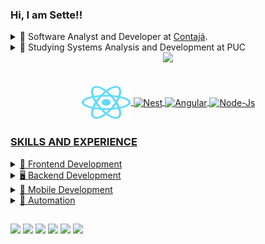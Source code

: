 ### Hi, I am Sette!!

<details>

<summary> 🔭 Software Analyst and Developer at <a href="https://contaja.com.br/" target="_blank" >Contajá</a>.</summary>

> Performed a significant role in the RPA team, developing automations for systems such as web. These applications streamlined repetitive procedures, completing tasks in a fraction of the time it would take a team member, sometimes days.
Successfully tackled a major challenge by independently developing a full-stack application alongside the Product Owner. From design to deployment, I led the process. This system introduced an efficient inventory management solution, providing control over stock and items. It not only enhanced internal operations but also empowered employees to locate equipment by department.
</details><details>

<summary>🌱 Studying Systems Analysis and Development at PUC</summary>

> During my studies in Systems Analysis and Development at PUC, I achieve a comprehensive set of skills and knowledge essential for modern software development. I learned to create robust applications using ASP.NET Core, exploring both SQL and NoSQL databases to meet diverse data storage and management needs. I developed proficiency in front-end and mobile development with React and React Native, creating efficient and intuitive user interfaces. I also became familiar with agile methodologies, enabling me to manage projects effectively and collaboratively. Additionally, I studied testing practices to ensure software quality and data security techniques to protect sensitive information. I also has study into cloud computing, including hosting, networks, and deployments, which equipped me to implement and manage applications in production environments securely and scalably.
</details>
<div align="center">
  <a href="https://github.com/iugorsette">
<!--   <img height="180em" src="https://github-readme-stats.vercel.app/api?username=iugorsette&show_icons=true&theme=dark&include_all_commits=true&count_private=true"/> -->
  <img height="180em" src="https://github-readme-stats.vercel.app/api/top-langs/?username=iugorsette&layout=compact&langs_count=7&theme=dark"/>
</div>
    
<div align="center"><br>

 
  <img 
    align="center"
    alt="React"
    height="60"
    width="80"
    src="https://raw.githubusercontent.com/devicons/devicon/master/icons/react/react-original.svg"
    />
 <img 
   align="center"
    alt="Nest"
    height="60"
    width="80"
   src="https://nestjs.com/logo-small-gradient.76616405.svg" 
   />
    <img 
    align="center"
    alt="Angular" 
    height="60" 
    width="80" 
    src="https://cdn.jsdelivr.net/gh/devicons/devicon/icons/angularjs/angularjs-original.svg"
    />
  <img 
    align="center" 
    alt="Node-Js" 
    height="60"
    width="75" 
    src="https://github.com/iugorsette/iugorsette/assets/81201021/401d876b-7167-4476-9eb5-6cfabc7a53d3"
    />

</div>
  

### SKILLS AND EXPERIENCE

<details>

<summary> 🎨 Frontend Development</summary> 

> Developed a web application using AngularJS for Warehouse Management System (WMS).
Created a web game in React JS utilizing a heroes API, allowing users to select heroes and compete against a bot.
Developed a ReactJs web application for Task Management System.
</details><details>

<summary>🖥️ Backend Development</summary> 

> Created a back-end web application using NestJs and MySQL for Warehouse Management System (WMS).
Contributed to the development and enhancement of a backend API managing tasks for frontend integration.
Collaborated on a password manager API project in .NET C# utilizing agile methodologies for improved collaboration and flexibility.
</details><details>
  
<summary>📱 Mobile Development</summary> 

> Designed and developed a React Native app for school purposes, serving as a mobile app for pizza delivery.
</details><details>
  
<summary>🤖 Automation</summary> 

> Developed and maintained automations for both web and desktop environments, using Python and JavaScript.
Integrated systems with various platforms such as Google Sheets, Google Calendar, Google Drive, CRM webhooks, and APIs.
</details>


 ## 
<div  >
  <a href="https://instagram.com/iugorsette" target="_blank"><img src="https://img.shields.io/badge/-Instagram-%23E4405F?style=for-the-badge&logo=instagram&logoColor=white" target="_blank"></a>
 	<a href="https://www.twitch.tv/iugorsette" target="_blank"><img src="https://img.shields.io/badge/Twitch-9146FF?style=for-the-badge&logo=twitch&logoColor=white" target="_blank"></a>
 <a href="https://discord.gg/4eyNsXapdt" target="_blank"><img src="https://img.shields.io/badge/Discord-7289DA?style=for-the-badge&logo=discord&logoColor=white" target="_blank"></a> 
  <a href = "mailto:iugorsette@gmail.com"><img src="https://img.shields.io/badge/-Gmail-%23333?style=for-the-badge&logo=gmail&logoColor=white" target="_blank"></a>
  <a href="https://www.linkedin.com/in/iugor-sette-66a0a0185/" target="_blank"><img src="https://img.shields.io/badge/-LinkedIn-%230077B5?style=for-the-badge&logo=linkedin&logoColor=white" target="_blank"></a> 
  <a href="https://gitlab.com/iugorsette" target="_blank"><img src="https://img.shields.io/badge/GitLab-330F63?style=for-the-badge&logo=gitlab&logoColor=white" target="_blank"></a> 
 
</div>

